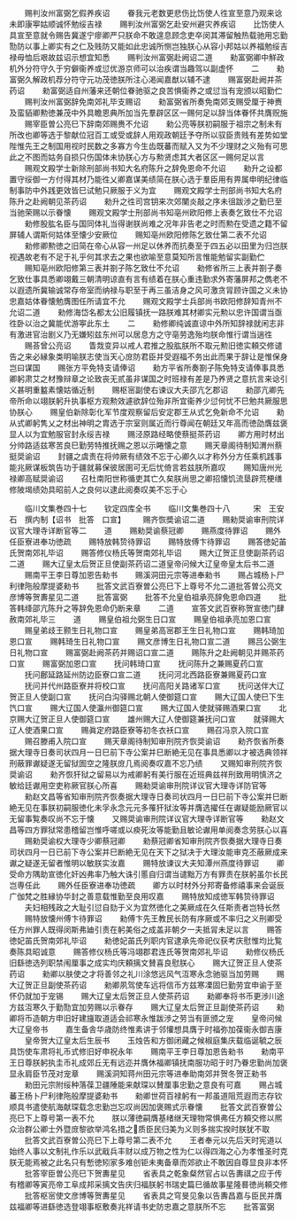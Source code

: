 <!-- { "loadSidebar": true } -->
　　赐判汝州富弼乞假养疾诏
　　眷我元老数更悲伤比饬使人徃宣至意乃观来谂未即康寕姑顺诚怀勉绥吉禄
　　赐判汝州富弼乞赴安州避灾养疾诏
　　比饬使人具宣至意就令赐告冀遂宁瘳卿严只朕命不敢遑息顾念吏卒闵其滞留触热载驰用忘勤勚防以事上卿实有之仁及贱防又能如此忠诚所恻岂独朕心从容小邦姑以养福勉绥吉禄毋恤后艰故兹诏示想宜知悉
　　赐判汝州富弼赴阙诏二道
　　勑富弼卿中觧政机外分符守久于穷僻衞养或愆优游京师可以治疾谓当趣驾以副虚怀
　　二
　　勑富弼久解政机荐分符守元功茂徳朕所注心渇闻嘉猷以辅不逮
　　赐富弼赴阙并茶药诏
　　勑富弼适自州藩来还朝位眷驰驱之良苦惧衞养之或愆当有宠颁以昭勤伫
　　赐判汝州富弼辞免南郊礼毕支赐诏
　　勑富弼省所奏免南郊支赐受厘于神赉及蛮貊卿勲徳兼茂中外具瞻恩典所加当先羣辟区区一赐何足以辞当体眷怀共膺贶施
　　赐宰臣曽公亮巳下辞南郊赐赉不允诏
　　勑公亮等朕初嗣服于祖宗之制未有所改也卿等选于黎献位冠百工或受或辞人用观政朝廷予夺所以驭臣贵贱有差势如堂陛惟先王之制国用视时民数之多寡方今生齿既蕃而赋入又为不少理财之义殆有可思此之不图而姑务自损只伤国体未协朕心方与勲贤虑其大者区区一赐何足以言
　　赐观文殿学士新除刑部尚书知大名府陈升之辞免恩命不允诏
　　勑升之设都置守绥御一方付得其材乃能徃乂卿嘉谋美绩简在朕心选于羣臣用有畀属申明纪律临制事防中外践更效皆巳试勉只厥服于义为宜
　　赐观文殿学士刑部尚书知大名府陈升之赴阙朝见茶药诏
　　勑升之徃司宫钥来次郊闉炎敲之序未徂跋渉之勤巳至当驰荣赐以示眷懐
　　赐观文殿学士刑部尚书知亳州欧阳修上表奏乞致仕不允诏
　　勑修股肱名臣与国同体礼当得谢朕尚难之况年非告老之时而勲在受遗之籍不留屏辅人谓斯何姑体至懐少安厥位
　　赐知亳州欧阳修陈乞致仕第二表不允诏
　　勑修卿勲徳之旧简在帝心从容一州足以休养而抗奏至于四五必以田里为归岂朕视遇故老有不足于礼乎何其求去之果也欲喻至意莫知所言惟能勉留实副勤伫
　　赐知亳州欧阳修第三表并劄子陈乞致仕不允诏
　　勑修省所三上表并劄子奏乞致仕事具悉卿翊戴三朝清明谅直有言有绩着在朕心重违勤求外寄藩屏邦之儁老不以遐遗所冀输诚常存帝室而纳禄与职至于再三虽洁身之风可激贪冐顾许国之义未协忠嘉姑体眷懐勉膺图任所请宜不允
　　赐观文殿学士兵部尚书欧阳修辞知青州不允诏二道
　　勑修海岱名都太公旧履镇抚一路朕难其材卿实元勲以忠许国谓当亟徃卧以治之冀能优游寕此东土
　　二
　　勑修卿纯诚直谅中外所知辞禄就闲志非有激进官治剧义乃无嫌矧兹东州可以居息方之守亳劳逸殆均朕命惟行谓当遄徃
　　赐荅曾公亮诏
　　眚烖变异以戒人君推之股肱朕所不取元勲旧徳实頼交修谴告之来必縁象类明喻朕志使当天心庻防君臣并受遐福不务出此而果于辞让是惟保身岂曰谋国
　　赐张方平免特支请俸诏
　　勑方平省所奏劄子陈免特支请俸事具悉卿躬肃艾之材豫辩章之论致丧无贰虽非谋国之时班禄有差是乃养贤之意抗言来谂引义甚明重盭素懐姑循近制
　　赐枢宻副使右谏议大夫邵亢乞郡诏
　　勑邵亢卿先帝所命以翊朕躬升执事枢方观勲效遽欲辞位殆非所宜衞养少愆何忧不巳勉共厥服思协朕心
　　赐皇伯新除彰化军节度观察留后安定郡王从式乞免新命不允诏
　　勑从式卿躬隽乂之材出神明之胄选于宗室则属近而行尊闻在朝廷又年高而徳劭膺兹褒显人以为宜勉服官封永绥吉禄
　　赐泾原路经略使蔡挺茶药诏
　　卿方用时材出分帅路适兹寒苦良巳勤劳特推抚赐之恩以示睠懐之意
　　赐天章阁待制知渭州蔡挺奨谕诏
　　封疆之虞责在将帅厥有绩效不忘于心卿久以才称外分方任乘机践事能兆厥谋板筑告功于疆就募保彼居圉可无后忧倚言若兹朕所嘉叹
　　赐知唐州光禄卿高赋奨谕诏
　　召杜南阳世称循吏其亡久矣朕尚思之卿招懐饥流垦辟荒梗缮修陂堨绩効具昭前人之良何以逮此阅奏叹美不忘于心










　　临川文集巻四十七
　　钦定四库全书
　　临川文集巻四十八　　　宋　王安石　撰内制【诏书　批答　口宣】
　　赐齐恢奬谕诏二道
　　赐勑奨谕审刑院详议官大理寺详断官等二
　　道
　　赐勑奨谕蔡冠卿
　　赐燕度待罪诏
　　赐外任臣寮进奉功徳疏
　　赐特放韩贽待罪诏
　　赐特放傅卞待罪诏
　　赐答徳妃苖氏贺南郊礼毕诏
　　赐答修仪杨氏等贺南郊礼毕诏
　　赐大辽贺正旦使副茶药诏二道
　　赐大辽皇太后贺正旦使副茶药诏二道皇帝问候大辽皇帝皇太后书二道
　　赐南平王李日尊加恩告勑书
　　赐溪洞田元宗等进奉勑书
　　赐占城杨卜尸利律陁般摩提婆勑书
　　批答文武百寮曽公亮巳下上尊号不允二道批答曽公亮文彦博等贺夀星见二道
　　批答富弼
　　批答不允皇伯祖承亮辞免恩命四道
　　批答韩绛邵亢陈升之等辞免恩命仍断来章
　　二道
　　宣答文武百寮称贺宣徳门肆赦南郊礼毕三
　　道
　　赐皇伯祖允弼生日口宣
　　赐皇伯祖承亮加恩口宣
　　赐皇弟歧王颢生日礼物口宣
　　赐皇弟高宻郡王生日礼物口宣
　　赐韩琦加恩口宣
　　赐韩琦生日礼物口宣
　　赐文彦博生日礼物口宣二道
　　赐吕公弼生日礼物口宣
　　赐富弼赴阙茶药并赐诏口宣二道
　　赐陈升之赴阙朝见并赐茶药口宣
　　赐富弼加恩口宣
　　抚问韩琦口宣
　　抚问陈升之兼赐夏药口宣
　　抚问鄜延路延州防边臣寮口宣二道
　　抚问河北西路臣寮兼赐夏药口宣
　　抚问并代州路臣寮并将校口宣
　　抚问高阳关路诸军口宣
　　抚问送伴大辽贺正旦人使副口宣
　　抚问白沟驿赐北朝人使御筵口宣
　　赐大辽国人使巳下生饩口宣
　　赐大辽国人使瀛州御筵口宣
　　赐大辽国人使就驿赐酒果口宣
　　北京赐大辽贺正旦人使御筵口宣
　　雄州赐大辽人使御筵兼抚问口宣
　　就驿赐大辽人使酒果口宣
　　赐眞定府路臣寮等初冬衣袄口宣
　　赐召冯京入院口宣
　　赐召滕甫入院口宣
　　赐天章阁待制知审刑院齐恢奨谕诏
　　勑齐恢省所奏据大理寺日奏司状四月一日巳前下寺公案并巳断絶无见在事具悉卿以才被选典领祥刑蔽罪谳疑遂无留狱圄空之隆朕庻几焉阅奏叹嘉不忘乃绩
　　又赐知审刑院齐恢奨谕诏
　　勑齐恢犴狱之留易以为戒卿躬有美行服在近班典兹祥刑致用明慎济之敏给廷谳用空吏称厥官朕心所喜
　　赐勑奨谕审刑院详议官大理寺详防官等
　　勑赵文昌等省知审刑院齐恢奏据大理寺日奏司状四月一日巳前下寺公案并巳断絶无见在事朕初嗣服徳化未孚永念元元多罹犴狱汝等并膺选擢任在谳疑能励厥官以无留事覧奏叹尚不忘于懐
　　又赐奨谕审刑院详议官大理寺详断官等
　　勑赵文昌等四方罪狱常患稽留岂惟呼嗟或以瘐死汝等能勤且敏论谳用单阅奏念劳朕心以喜
　　赐勑奨谕权大理寺少卿蔡冠卿
　　勑蔡冠卿省知审刑院齐恢奏据大理寺日奏司状四月一日已前下寺公案并巳断絶无见在天下之狱决于大理汝能审克丕蔽厥成来谳之疑遂无留者惟明以敏朕实汝嘉
　　赐特放谏议大夫知潭州燕度待罪诏
　　卿受命方隅助宣徳化奸凶弗率乃触大诛引慝自归谓当谴黜万方有罪责在朕躬虽尔长民岂専任此
　　赐外任臣寮进奉功徳疏
　　卿方以时材外分邦寄备修禧事来会诞辰广伽梵之胜縁协华封之善意载惟勤至良用叹嘉
　　赐特放知成徳军韩贽待罪诏
　　夫妇相残政之大耻引愆自劾于义为宜然徳化之美厥成在久任斯责者岂特长然
　　赐特放懐州傅卞待罪诏
　　勑傅卞先王教民长防有序厥或不率归之义刑卿受任方州罪人既得闵斯弗廸引责在躬美俗之成盖非朝夕一夫抵冐未足以言
　　赐答徳妃苖氏贺南郊礼毕诏
　　勑徳妃苖氏列职内官逮承先帝祀仪获考庆慰惟均比覧奏陈具昭诚意
　　赐答修仪杨氏等冯翊郡君连氏等贺南郊礼毕诏
　　勑修仪杨氏旧繇徳选列职禁闱厘事之成实均庆頼摛文賛喜良慰朕心
　　赐大辽贺正旦人使茶药诏
　　勑卿以肤使之才将善邻之礼川涂悠远风气沍寒永念驰驱当加劳赐
　　赐大辽贺正旦副使茶药诏
　　勑卿夙驾使车远将信币方兹寒凓固巳勤劳宜申谕于至怀仍就加于宠锡
　　赐大辽皇太后贺正旦人使茶药诏
　　勑卿奉将书币更渉川途方兹沍寒久于勤勚宜加劳赐以示眷存
　　赐大辽皇太后贺正旦副使茶药诏
　　勑卿将币造朝方申旧好建旜取道适会祁寒永惟跋渉之劳当有匪颁之宠
　　皇帝问候大辽皇帝书
　　嘉生备舎华歳防终惟素讲于邻懽想具膺于时福弥加葆衞永御吉康
　　皇帝贺大辽皇太后生辰书
　　玉烛告和方御闭藏之候椒庭集庆载临诞毓之辰具饬使车肃将礼币式修旧好申祝永年
　　赐南平王李日尊加恩告勑书
　　勑南平王日尊朕躬执圭币礼成郊丘无有远迩并膺休福卿镇抚南服功昭于时乃眷忠勤尚加褒显永肩臣节茂对宠章
　　赐溪洞知蒋州田元宗等进奉助南郊并贺冬贺正勑书
　　勑田元宗附绥种落葆卫疆陲能来献琛以賛厘事忠勤之意良有可嘉
　　赐占城蕃王杨卜尸利律陁般摩提婆勑书
　　勑卿世荷百禄躬有一邦虽道阻荒遐而志存钦顺具书遣使航海献琛载念忠勤岂忘叹尚因加褒赐式示眷懐
　　批答文武百寮曽公亮巳下上尊号第一表不允
　　朕以薄徳嗣膺基绪继天理物常惧弗任方頼交修以熈众治群公卿士外暨庻黎欲举鸿名措之质臣民归美为义则多揣实揆时朕犹不取
　　批答文武百寮曽公亮巳下上尊号第二表不允
　　王者奉元以先后天时宪道以始终人事以文制礼作乐以武戢兵丰财以成万物之性为仁以得四海之心为孝惟圣时克朕无能焉被之此名只有慙徳矧家多难创钜未夷备章而郊欲止不敢因自尊显良非本怀
　　批答宰臣曽公亮巳下贺夀星见
　　省表具之乾象粲然官占以告夀祺之应于传有稽卿等寅亮帝工阜成邦采摛文告庆归福朕躬书瑞史篇巳循故事星隆晷徳尚頼交修
　　批答枢宻使文彦博等贺夀星见
　　省表具之穹旻见象以告夀昌嘉与臣民并膺兹福卿等进繇徳选登翊事枢敷奏兆祥请书史防忠嘉之意朕所不忘
　　批答富弼
